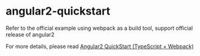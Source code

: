 # angular2-quickstart
Refer to the official example using webpack as a build tool, support official release of angular2

For more details, please read [Angular2 QuickStart (TypeScript + Webpack)](http://www.mrfront.com/2016/10/27/angular2-quickstart/)
